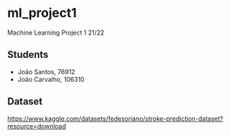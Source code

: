 # ml_project1
Machine Learning Project 1 21/22

## Students

- João Santos, 76912
- João Carvalho, 106310

## Dataset

https://www.kaggle.com/datasets/fedesoriano/stroke-prediction-dataset?resource=download
